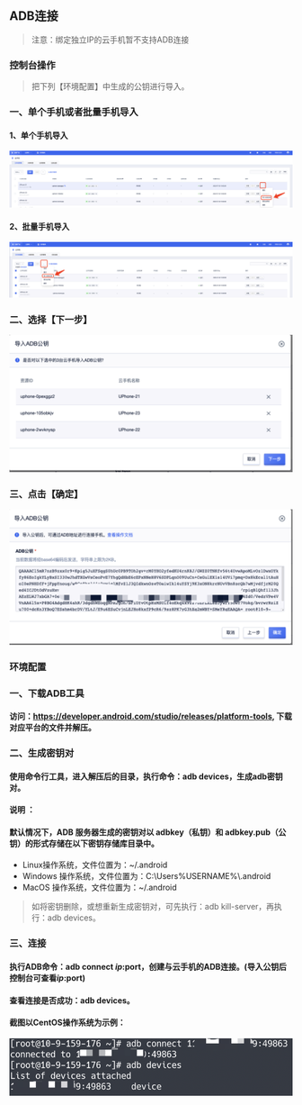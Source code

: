 ## ADB连接
>注意：绑定独立IP的云手机暂不支持ADB连接
### 控制台操作
>把下列【环境配置】中生成的公钥进行导入。
### 一、单个手机或者批量手机导入
#### 1、单个手机导入 
![img](images/singleimport.png)
#### 2、批量手机导入
![img](images/batchimport.png)
### 二、选择【下一步】
![img](images/ADBnext.png)
### 三、点击【确定】
![img](images/ADBcommit.png)
### 环境配置
### 一、下载ADB工具
#### 访问：https://developer.android.com/studio/releases/platform-tools, 下载对应平台的文件并解压。

### 二、生成密钥对
#### 使用命令行工具，进入解压后的目录，执行命令：adb devices，生成adb密钥对。
#### 说明 ：
#### 默认情况下，ADB 服务器生成的密钥对以 adbkey（私钥）和 adbkey.pub（公钥）的形式存储在以下密钥存储库目录中。
* Linux操作系统，文件位置为：~/.android
* Windows 操作系统，文件位置为：C:\Users\%USERNAME%\\.android
* MacOS 操作系统，文件位置为：~/.android
>如将密钥删除，或想重新生成密钥对，可先执行：adb kill-server，再执行：adb devices。

### 三、连接
#### 执行ADB命令：adb connect $ip:$port，创建与云手机的ADB连接。(导入公钥后控制台可查看$ip:$port)
#### 查看连接是否成功：adb devices。
#### 截图以CentOS操作系统为示例：
![img](images/ADB.png)


